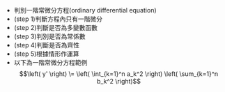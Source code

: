 - 判別一階常微分方程(ordinary differential equation)
- (step 1)判斷方程內只有一階微分
- (step 2)判斷是否為多變數函數
- (step 3)判別是否為常係數
- (step 4)判斷是否為齊性
- (step 5)根據情形作運算
- 以下為一階常微分方程範例
$$\left( y' \right) \= \left( \int_{k=1}^n a_k^2 \right) \left( \sum_{k=1}^n b_k^2 \right)$$
